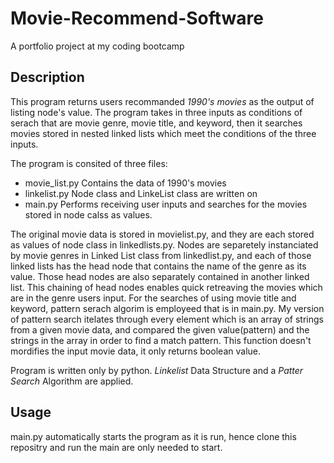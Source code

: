 # Movie-Recommend-Software
A portfolio project at my coding bootcamp
## Description
This program returns users recommanded *1990's movies* as the output of listing node's value. The program takes in three inputs as conditions of serach that are movie genre, movie title, and keyword, 
then it searches movies stored in nested linked lists which meet the conditions of the three inputs. 

The program is consited of three files:
- movie_list.py   Contains the data of 1990's movies
- linkelist.py    Node class and LinkeList class are written on
- main.py         Performs receiving user inputs and searches for the movies stored in node calss as values.

The original movie data is stored in movielist.py, and they are each stored as values of node class in linkedlists.py. Nodes are separetely instanciated by movie genres in Linked List class from 
linkedlist.py, and each of those linked lists has the head node that contains the name of the genre as its value. Those head nodes are also separately contained in another linked list. This 
chaining of head nodes enables quick retreaving the movies which are in the genre users input. For the searches of using movie title and keyword, pattern serach algorim is employeed that is in 
main.py. My version of pattern search itelates through every element which is an array of strings from a given movie data, and compared the given value(pattern) and the strings in the array in 
order to find a match pattern. This function doesn't mordifies the input movie data, it only returns boolean value. 

Program is written only by python. *Linkelist* Data Structure and a *Patter Search* Algorithm are applied.

## Usage
main.py automatically starts the program as it is run, hence clone this repositry and run the main are only needed to start.
